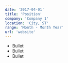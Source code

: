```yaml
---
date: '2017-04-01'
title: 'Position'
company: 'Company 1'
location: 'City, ST'
range: 'Month - Month Year'
url: 'website'
---
```


- Bullet
- Bullet
- Bullet
